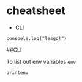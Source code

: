 # cheatsheet

* [CLI](#CLI)

```
consoele.log("lesgo!")
```


##CLI

To list out env variables
``
env
``
```
printenv
```
